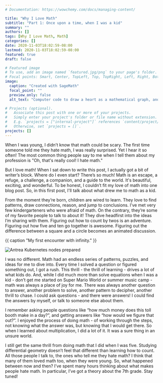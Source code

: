 ```yaml
---
# Documentation: https://wowchemy.com/docs/managing-content/

title: "Why I Love Math"
subtitle: "Part 1: Once upon a time, when I was a kid"
summary: ""
authors: []
tags: [Why I Love Math, Math]
categories: []
date: 2020-11-03T18:02:59-08:00
lastmod: 2020-11-03T18:02:59-08:00
featured: true
draft: false

# Featured image
# To use, add an image named `featured.jpg/png` to your page's folder.
# Focal points: Smart, Center, TopLeft, Top, TopRight, Left, Right, BottomLeft, Bottom, BottomRight.
image:
  caption: "Created with SageMath" 
  focal_point: ""
  preview_only: false
  alt_text: "Computer code to draw a heart as a mathematical graph, and the graph generated by that code." 

# Projects (optional).
#   Associate this post with one or more of your projects.
#   Simply enter your project's folder or file name without extension.
#   E.g. `projects = ["internal-project"]` references `content/project/deep-learning/index.md`.
#   Otherwise, set `projects = []`.
projects: []
---
```

When I was young, I didn’t know that math could be scary. The first time someone told me they hate math, I was really surprised. Yet I hear it so often! The most common thing people say to me when I tell them about my profession is "Oh, that's really cool! I hate math."

But I love math! When I sat down to write this post, I actually got a bit of writer’s block. Where do I even start? There’s so much! Math is an escape, a refuge, a challenge, a companion, and a guide to the world. It's beautiful, exciting, and wonderful. To be honest, I couldn’t fit my love of math into one blog post. So, in this first post, I'll talk about what drew me to math as a kid.

From the moment they’re born, children are wired to learn. They love to find patterns, draw connections, reason, and jump to conclusions. I’ve met very few kindergarteners who were afraid of math. On the contrary, they’re some of my favorite people to talk to about it! They dive headfirst into the ideas I’m sharing with them. Figuring out how to count by twos is an adventure. Figuring out how five and ten go together is awesome. Figuring out the difference between a square and a circle becomes an animated discussion.


{{ caption "My first encounter with infinity." }}

![Antrea Kubernetes nodes prepared](/vertical_logo.png)

I was no different. Math had an endless series of patterns, puzzles, and ideas for me to dive into. Every time I solved a question or figured something out, I got a rush. This thrill - the thrill of learning - drives a lot of what kids do. And, while I did much more than solve equations when I was a kid - don’t get me started on Super Mario World or summer music camp - math was always a place of joy for me. There was always another question to answer, another problem to solve, another pattern to decipher, another thrill to chase. I could ask questions - and there were answers! I could find the answers by myself, or talk to someone else about them.

I remember asking people questions like “how much money does this toll booth make in a day?”, and getting answers like “how would we figure that out?”. I enjoyed the process of doing math - of working through the steps, not knowing what the answer was, but knowing that I would get there. So when I learned about multiplication, I did a lot of it. It was a sure thing in an unsure world. 

I still get the same thrill from doing math that I did when I was five. Studying differential geometry doesn’t feel that different than learning how to count. All those people I talk to, the ones who tell me they hate math? I think that many of them loved math too, when they were young. So, what happened between now and then? I’ve spent many hours thinking about what makes people hate math. In particular, I’ve got a theory about the 7th grade. Stay tuned! 
